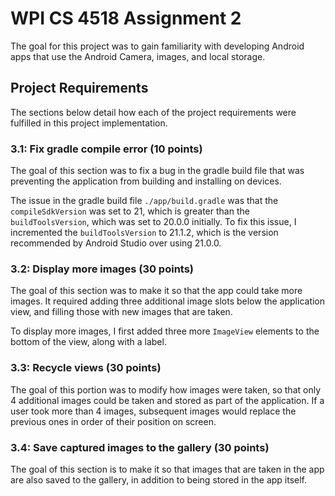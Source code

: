 # WPI CS 4518 Assignment 2

The goal for this project was to gain familiarity with developing Android apps that use the Android Camera, images, and local storage.

## Project Requirements

The sections below detail how each of the project requirements were fulfilled in this project implementation.

### 3.1: Fix gradle compile error (10 points)

The goal of this section was to fix a bug in the gradle build file that was preventing the application from building and installing on devices.

The issue in the gradle build file `./app/build.gradle` was that the `compileSdkVersion` was set to 21, which is greater than the `buildToolsVersion`, which was set to 20.0.0 initially. To fix this issue, I incremented the `buildToolsVersion` to 21.1.2, which is the version recommended by Android Studio over using 21.0.0.

### 3.2: Display more images (30 points)

The goal of this section was to make it so that the app could take more images. It required adding three additional image slots below the application view, and filling those with new images that are taken.

To display more images, I first added three more `ImageView` elements to the bottom of the view, along with a label. 

### 3.3: Recycle views (30 points)

The goal of this portion was to modify how images were taken, so that only 4 additional images could be taken and stored as part of the application. If a user took more than 4 images, subsequent images would replace the previous ones in order of their position on screen.

### 3.4: Save captured images to the gallery (30 points)

The goal of this section is to make it so that images that are taken in the app are also saved to the gallery, in addition to being stored in the app itself.